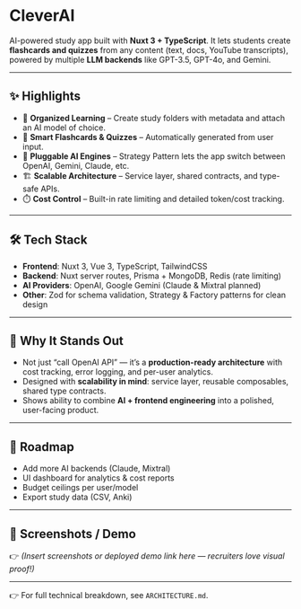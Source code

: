 

# CleverAI

AI-powered study app built with **Nuxt 3 + TypeScript**.
It lets students create **flashcards and quizzes** from any content (text, docs, YouTube transcripts), powered by multiple **LLM backends** like GPT-3.5, GPT-4o, and Gemini.

---

## ✨ Highlights

- 📂 **Organized Learning** – Create study folders with metadata and attach an AI model of choice.
- 🧠 **Smart Flashcards & Quizzes** – Automatically generated from user input.
- 🔌 **Pluggable AI Engines** – Strategy Pattern lets the app switch between OpenAI, Gemini, Claude, etc.
- 🏗️ **Scalable Architecture** – Service layer, shared contracts, and type-safe APIs.
- ⏱️ **Cost Control** – Built-in rate limiting and detailed token/cost tracking.

---

## 🛠️ Tech Stack

- **Frontend**: Nuxt 3, Vue 3, TypeScript, TailwindCSS
- **Backend**: Nuxt server routes, Prisma + MongoDB, Redis (rate limiting)
- **AI Providers**: OpenAI, Google Gemini (Claude & Mixtral planned)
- **Other**: Zod for schema validation, Strategy & Factory patterns for clean design

---

## 🚀 Why It Stands Out

- Not just “call OpenAI API” — it’s a **production-ready architecture** with cost tracking, error logging, and per-user analytics.
- Designed with **scalability in mind**: service layer, reusable composables, shared type contracts.
- Shows ability to combine **AI + frontend engineering** into a polished, user-facing product.

---

## 🔮 Roadmap

- Add more AI backends (Claude, Mixtral)
- UI dashboard for analytics & cost reports
- Budget ceilings per user/model
- Export study data (CSV, Anki)

---

## 📸 Screenshots / Demo

👉 *(Insert screenshots or deployed demo link here — recruiters love visual proof!)*

---

👉 For full technical breakdown, see `ARCHITECTURE.md`.
